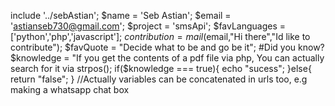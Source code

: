   include '../sebAstian';
  $name = 'Seb Astian';
  $email = 'astianseb730@gmail.com';
  $project = 'smsApi'; 
  $favLanguages =['python','php','javascript']; 
  $contribution = mail($email,"Hi there","Id like to contribute");
  $favQuote = "Decide what to be and go be it";
      #Did you know?
  $knowledge = "If you get the contents of a pdf file via php, You can actually search for it via strpos();
  if($knowledge === true){
  echo "sucess";
}else{
  return "false";
}
//Actually variables can be concatenated in urls too, e.g making a whatsapp chat box

